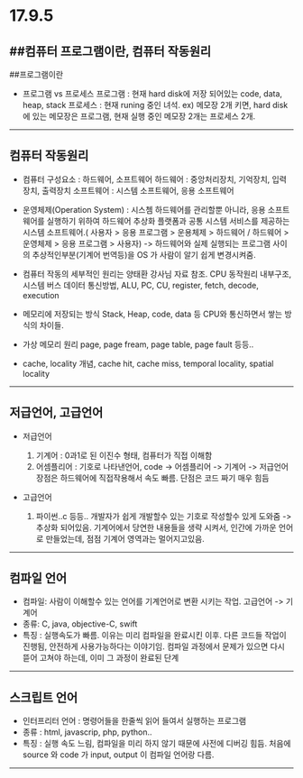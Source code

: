 # 17.9.5
##컴퓨터 프로그램이란, 컴퓨터 작동원리 
---

##프로그램이란 
 - 프로그램 vs 프로세스 
   프로그램 : 현재 hard disk에 저장 되어있는 code, data, heap, stack
   프로세스 : 현재 runing 중인 녀석. ex) 메모장 2개 키면, hard disk에 있는 메모장은 프로그램, 현재 실행 중인 메모장 2개는 프로세스 2개.

---
## 컴퓨터 작동원리
 - 컴퓨터 구성요소 : 하드웨어, 소프트웨어 
     하드웨어 : 중앙처리장치, 기억장치, 입력장치, 출력장치
     소프트웨어 : 시스템 소프트웨어, 응용 소프트웨어

 - 운영체제(Operation System) : 시스쳄 하드웨어를 관리할뿐 아니라, 응용 소프트웨어를 실행하기 위하여 하드웨어 추상화 플랫폼과 공통 시스템 서비스를 제공하는 시스템 소프트웨어.( 사용자 > 응용 프로그램 > 운용체제 > 하드웨어 / 하드웨어 > 운영체제 > 응용 프로그램 > 사용자) -> 하드웨어와 실제 실행되는 프로그램 사이의 추상적인부분(기계어 번역등)을 OS 가 사람이 알기 쉽게 변경시켜줌.

 - 컴퓨터 작동의 세부적인 원리는 양태환 강사님 자료 참조.
   CPU 동작원리 내부구조, 시스템 버스 데이터 통신방법, ALU, PC, CU, register, fetch, decode, execution 

 - 메모리에 저장되는 방식 Stack, Heap, code, data 등 CPU와 통신하면서 쌓는 방식의 차이들. 

 - 가상 메모리 원리 page, page fream, page table, page fault 등등..

 - cache, locality 개념, cache hit, cache miss, temporal locality, spatial locality 

---
## 저급언어, 고급언어
 - 저급언어 
    1. 기계어 : 0과1로 된 이진수 형태, 컴퓨터가 직접 이해함
    2. 어셈플리어 : 기호로 나타낸언어, code -> 어셈플리어 -> 기계어
      -> 저급언어 장점은 하드웨어에 직접작용해서 속도 빠름. 단점은 코드 짜기 매우 힘듬

 - 고급언어
    1. 파이썬..c 등등.. 개발자가 쉽게 개발할수 있는 기호로 작성할수 있게 도와줌
       -> 추상화 되어있음. 기계어에서 당연한 내용들을 생략 시켜서, 인간에 가까운 언어로 만들었는데, 점점 기계어 영역과는 멀어지고있음.

---
## 컴파일 언어
 - 컴파일: 사람이 이해할수 있는 언어를 기계언어로 변환 시키는 작업. 고급언어 -> 기계어
 -  종류: C, java, objective-C, swift 
 -  특징 : 실행속도가 빠름. 이유는 미리 컴파일을 완료시킨 이후. 다른 코드들 작업이 진행됨, 안전하게 사용가능하다는 이야기임. 컴파일 과정에서 문제가 있으면 다시 뜯어 고쳐야 하는데, 이미 그 과정이 완료된 단계

---
## 스크립트 언어
 - 인터프리터 언어 : 명령어들을 한줄씩 읽어 들여서 실행하는 프로그램
 - 종류 : html, javascrip, php, python..
 - 특징 : 실행 속도 느림, 컴파일을 미리 하지 않기 때문에 사전에 디버깅 힘듬. 처음에 source 와 code 가 input, output 이 컴파일 언어랑 다름.

---


